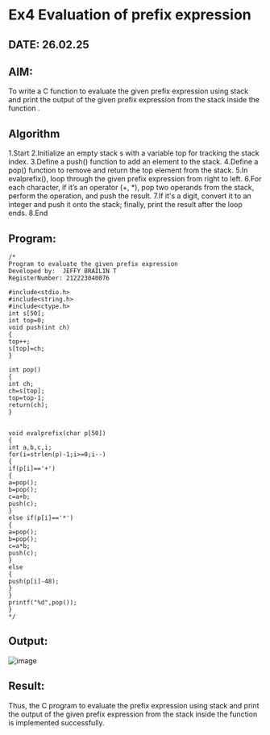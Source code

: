 # Ex4 Evaluation of prefix expression
## DATE: 26.02.25
## AIM:
To write a C function to evaluate the given prefix expression using stack and print the output of the given prefix expression from the stack inside the function . 

## Algorithm
1.Start 
2.Initialize an empty stack s with a variable top for tracking the stack index. 
3.Define a push() function to add an element to the stack. 
4.Define a pop() function to remove and return the top element from the stack. 
5.In evalprefix(), loop through the given prefix expression from right to left. 
6.For each character, if it’s an operator (+, *), pop two operands from the stack, perform the operation, and push the result. 
7.If it's a digit, convert it to an integer and push it onto the stack; finally, print the result after the loop ends. 8.End  

## Program:
```
/*
Program to evaluate the given prefix expression
Developed by:  JEFFY BRAILIN T
RegisterNumber: 212223040076

#include<stdio.h> 
#include<string.h> 
#include<ctype.h> 
int s[50]; 
int top=0; 
void push(int ch) 
{ 
top++; 
s[top]=ch; 
} 
 
int pop() 
{ 
int ch; 
ch=s[top]; 
top=top-1; 
return(ch); 
} 
  
  
void evalprefix(char p[50]) 
{ 
int a,b,c,i; 
for(i=strlen(p)-1;i>=0;i--) 
{ 
if(p[i]=='+') 
{ 
a=pop(); 
b=pop(); 
c=a+b; 
push(c); 
} 
else if(p[i]=='*') 
{ 
a=pop(); 
b=pop(); 
c=a*b; 
push(c); 
} 
else 
{ 
push(p[i]-48); 
} 
} 
printf("%d",pop()); 
} 
*/
```

## Output:
![image](https://github.com/user-attachments/assets/e5ff3c02-c793-435e-9ee4-6fc97a9268c2)



## Result:
Thus, the C program to evaluate the prefix expression using stack and print the output of the given prefix expression from the stack inside the function is implemented successfully.

